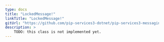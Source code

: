 ```yaml
---
type: docs
title: "LockedMessage!"
linkTitle: "LockedMessage!"
gitUrl: "https://github.com/pip-services3-dotnet/pip-services3-messaging-dotnet"
description: >
    TODO: this class is not implemented yet. 
---
```

